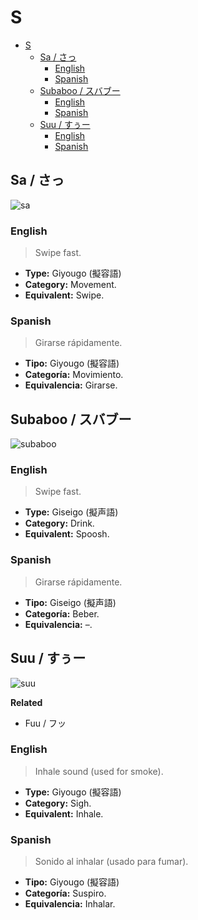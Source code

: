 # S

- [S](#s)
  - [Sa / さっ](#sa--さっ)
    - [English](#english)
    - [Spanish](#spanish)
  - [Subaboo / スバブー](#subaboo--スバブー)
    - [English](#english-1)
    - [Spanish](#spanish-1)
  - [Suu / すぅー](#suu--すぅー)
    - [English](#english-2)
    - [Spanish](#spanish-2)

## Sa / さっ

![sa](https://s1.mbbcdnv3.xyz/file/img-mbuddy/manga/yotsubato/vol-1-chapter-1-moving-with-yotsuba/20.jpg)

### English

> Swipe fast.

- **Type:** Giyougo (擬容語)
- **Category:** Movement.
- **Equivalent:** Swipe.

### Spanish

> Girarse rápidamente.

- **Tipo:** Giyougo (擬容語)
- **Categoría:** Movimiento.
- **Equivalencia:** Girarse.

## Subaboo / スバブー

![subaboo](https://alu-web-herokuapp-com.global.ssl.fastly.net/cropped_images/3kuB6AFCIEdZLKZdf6bMlO7osAg1/c_1566484590018?height=600&auto=webp)

### English

> Swipe fast.

- **Type:** Giseigo (擬声語)
- **Category:** Drink.
- **Equivalent:** Spoosh.

### Spanish

> Girarse rápidamente.

- **Tipo:** Giseigo (擬声語)
- **Categoría:** Beber.
- **Equivalencia:** –.

## Suu / すぅー

![suu](https://i.pinimg.com/564x/39/dc/24/39dc2441d5f87938431e368bac07408d.jpg)

**Related**
- Fuu / フッ

### English

> Inhale sound (used for smoke).

- **Type:** Giyougo (擬容語)
- **Category:** Sigh.
- **Equivalent:** Inhale.

### Spanish

> Sonido al inhalar (usado para fumar).

- **Tipo:** Giyougo (擬容語)
- **Categoría:** Suspiro.
- **Equivalencia:** Inhalar.
